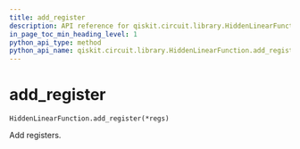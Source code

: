 ```yaml
---
title: add_register
description: API reference for qiskit.circuit.library.HiddenLinearFunction.add_register
in_page_toc_min_heading_level: 1
python_api_type: method
python_api_name: qiskit.circuit.library.HiddenLinearFunction.add_register
---
```


# add\_register

<span id="qiskit.circuit.library.HiddenLinearFunction.add_register" />

`HiddenLinearFunction.add_register(*regs)`

Add registers.

